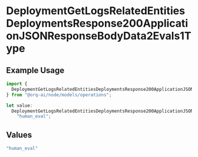 # DeploymentGetLogsRelatedEntitiesDeploymentsResponse200ApplicationJSONResponseBodyData2Evals1Type

## Example Usage

```typescript
import {
  DeploymentGetLogsRelatedEntitiesDeploymentsResponse200ApplicationJSONResponseBodyData2Evals1Type,
} from "@orq-ai/node/models/operations";

let value:
  DeploymentGetLogsRelatedEntitiesDeploymentsResponse200ApplicationJSONResponseBodyData2Evals1Type =
    "human_eval";
```

## Values

```typescript
"human_eval"
```